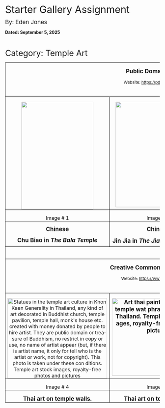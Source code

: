 <html>

<body lang=EN-US link="#0563C1" vlink="#954F72" style='word-wrap:break-word'>

<div class=WordSection1>

<p class=MsoNormal><span style='font-size:24.0pt;line-height:107%'>Starter
Gallery Assignment</span></p>

<p class=MsoNormal><span style='font-size:14.0pt;line-height:107%'>By: Eden
Jones</span></p>

<p class=MsoNormal><b>Dated: September 5, 2025</b></p>

<p class=MsoNormal>&nbsp;</p>

<p class=MsoNormal><span style='font-size:20.0pt;line-height:107%'>Category: Temple
Art</span></p>

<table class=MsoTableGrid border=1 cellspacing=0 cellpadding=0
 style='border-collapse:collapse;border:none'>
 <tr>
  <td width=1001 colspan=3 valign=top style='width:750.9pt;border:solid windowtext 1.0pt;
  padding:0in 5.4pt 0in 5.4pt'>
  <p class=MsoNormal align=center style='margin-bottom:0in;text-align:center;
  line-height:normal'><b><span style='font-size:14.0pt'>Public Domain Licensed</span></b></p>
  <p class=MsoNormal align=center style='margin-bottom:0in;text-align:center;
  line-height:normal'><span style='font-size:10.0pt'>Website: <a
  href="https://pdimagearchive.org/">https://pdimagearchive.org/</a></span></p>
  <p class=MsoNormal align=center style='margin-bottom:0in;text-align:center;
  line-height:normal'><b><span style='font-size:14.0pt'>&nbsp;</span></b></p>
  </td>
 </tr>
 <tr>
  <td width=338 valign=top style='width:253.8pt;border:solid windowtext 1.0pt;
  border-top:none;padding:0in 5.4pt 0in 5.4pt'>
  <p class=MsoNormal align=center style='margin-bottom:0in;text-align:center;
  line-height:normal'><img border=0 width=234 height=351 id="Picture 1"
  src="starter_gallery_assignment_files/image001.jpg"></p>
  </td>
  <td width=316 valign=top style='width:237.3pt;border-top:none;border-left:
  none;border-bottom:solid windowtext 1.0pt;border-right:solid windowtext 1.0pt;
  padding:0in 5.4pt 0in 5.4pt'>
  <p class=MsoNormal align=center style='margin-bottom:0in;text-align:center;
  line-height:normal'><img border=0 width=278 height=343 id="Picture 2"
  src="starter_gallery_assignment_files/image002.jpg"></p>
  </td>
  <td width=346 valign=top style='width:259.8pt;border-top:none;border-left:
  none;border-bottom:solid windowtext 1.0pt;border-right:solid windowtext 1.0pt;
  padding:0in 5.4pt 0in 5.4pt'>
  <p class=MsoNormal align=center style='margin-bottom:0in;text-align:center;
  line-height:normal'><img border=0 width=332 height=343 id="Picture 3"
  src="starter_gallery_assignment_files/image003.jpg"></p>
  </td>
 </tr>
 <tr>
  <td width=338 valign=top style='width:253.8pt;border:solid windowtext 1.0pt;
  border-top:none;padding:0in 5.4pt 0in 5.4pt'>
  <p class=MsoNormal align=center style='margin-bottom:0in;text-align:center;
  line-height:normal'>Image # 1</p>
  </td>
  <td width=316 valign=top style='width:237.3pt;border-top:none;border-left:
  none;border-bottom:solid windowtext 1.0pt;border-right:solid windowtext 1.0pt;
  padding:0in 5.4pt 0in 5.4pt'>
  <p class=MsoNormal align=center style='margin-bottom:0in;text-align:center;
  line-height:normal'>Image # 2</p>
  </td>
  <td width=346 valign=top style='width:259.8pt;border-top:none;border-left:
  none;border-bottom:solid windowtext 1.0pt;border-right:solid windowtext 1.0pt;
  padding:0in 5.4pt 0in 5.4pt'>
  <p class=MsoNormal align=center style='margin-bottom:0in;text-align:center;
  line-height:normal'>Image # 3</p>
  </td>
 </tr>
 <tr>
  <td width=338 valign=top style='width:253.8pt;border:solid windowtext 1.0pt;
  border-top:none;padding:0in 5.4pt 0in 5.4pt'>
  <p class=MsoNormal align=center style='margin-bottom:8.0pt;text-align:center;
  line-height:107%'><b><span style='font-size:14.0pt;line-height:107%'>Chinese</span></b></p>
  <p class=MsoNormal align=center style='margin-bottom:8.0pt;text-align:center;
  line-height:107%'><b><span style='font-size:14.0pt;line-height:107%'>Chu Biao
  in&nbsp;<i>The Bala Temple</i></span></b></p>
  </td>
  <td width=316 valign=top style='width:237.3pt;border-top:none;border-left:
  none;border-bottom:solid windowtext 1.0pt;border-right:solid windowtext 1.0pt;
  padding:0in 5.4pt 0in 5.4pt'>
  <p class=MsoNormal align=center style='margin-bottom:8.0pt;text-align:center;
  line-height:107%'><b><span style='font-size:14.0pt;line-height:107%'>Chinese</span></b></p>
  <p class=MsoNormal align=center style='margin-bottom:0in;text-align:center;
  line-height:normal'><b><span style='font-size:14.0pt'>Jin Jia in&nbsp;<i>The
  Jia Family Pavilion</i></span></b></p>
  </td>
  <td width=346 valign=top style='width:259.8pt;border-top:none;border-left:
  none;border-bottom:solid windowtext 1.0pt;border-right:solid windowtext 1.0pt;
  padding:0in 5.4pt 0in 5.4pt'>
  <p class=MsoNormal align=center style='margin-bottom:8.0pt;text-align:center;
  line-height:107%'><b><span style='font-size:14.0pt;line-height:107%'>Chinese</span></b></p>
  <p class=MsoNormal align=center style='margin-bottom:0in;text-align:center;
  line-height:normal'><b><span style='font-size:14.0pt'>Jiang Ren in&nbsp;<i>The
  Rouge Tigress</i></span></b></p>
  </td>
 </tr>
 <tr>
  <td width=1001 colspan=3 valign=top style='width:750.9pt;border:solid windowtext 1.0pt;
  border-top:none;padding:0in 5.4pt 0in 5.4pt'>
  <p class=MsoNormal align=center style='margin-bottom:0in;text-align:center;
  line-height:normal'><b><span style='font-size:14.0pt'>&nbsp;</span></b></p>
  </td>
 </tr>
 <tr>
  <td width=1001 colspan=3 valign=top style='width:750.9pt;border:solid windowtext 1.0pt;
  border-top:none;padding:0in 5.4pt 0in 5.4pt'>
  <p class=MsoNormal align=center style='margin-bottom:0in;text-align:center;
  line-height:normal'><b><span style='font-size:14.0pt'>Creative Commons License
  Images</span></b></p>
  <p class=MsoNormal align=center style='margin-bottom:0in;text-align:center;
  line-height:normal'><span style='font-size:10.0pt'>Website: <a
  href="https://www.dreamstime.com/">https://www.dreamstime.com/</a></span></p>
  <p class=MsoNormal align=center style='margin-bottom:0in;text-align:center;
  line-height:normal'><b><span style='font-size:14.0pt'>&nbsp;</span></b></p>
  </td>
 </tr>
 <tr>
  <td width=338 valign=top style='width:253.8pt;border:solid windowtext 1.0pt;
  border-top:none;padding:0in 5.4pt 0in 5.4pt'>
  <p class=MsoNormal align=center style='margin-bottom:0in;text-align:center;
  line-height:normal'><img border=0 width=324 height=262 id="Picture 4"
  src="starter_gallery_assignment_files/image004.jpg"
  alt="Statues in the temple art culture in Khon Kaen Generality in Thailand, any kind of art decorated in Buddhist church, temple pavilion, temple hall, monk's house etc. created with money donated by people to hire artist. They are public domain or treasure of Buddhism, no restrict in copy or use, no name of artist appear (but, if there is artist name, it only for tell who is the artist or work, not for copyright). This photo is taken under these con ditions. Temple art stock images, royalty-free photos and pictures"></p>
  </td>
  <td width=316 valign=top style='width:237.3pt;border-top:none;border-left:
  none;border-bottom:solid windowtext 1.0pt;border-right:solid windowtext 1.0pt;
  padding:0in 5.4pt 0in 5.4pt'>
  <p class=MsoNormal align=center style='margin-bottom:0in;text-align:center;
  line-height:normal'><b><span style='font-size:14.0pt'><img border=0
  width=302 height=252 id="Picture 5"
  src="starter_gallery_assignment_files/image005.jpg"
  alt="Art thai painting on wall in temple wat phra kaeo Bangkok Thailand. Temple art stock images, royalty-free photos and pictures"></span></b></p>
  </td>
  <td width=346 valign=top style='width:259.8pt;border-top:none;border-left:
  none;border-bottom:solid windowtext 1.0pt;border-right:solid windowtext 1.0pt;
  padding:0in 5.4pt 0in 5.4pt'>
  <p class=MsoNormal align=center style='margin-bottom:0in;text-align:center;
  line-height:normal'><b><span style='font-size:14.0pt'><img border=0
  width=298 height=256 id="Picture 6"
  src="starter_gallery_assignment_files/image006.jpg"
  alt="Pattern Thai temple mural art on fine art of Thai art Thai painted. Delicate beauty. Is a story that tells of a tradition in religion and literature as well. Generality in Thailand, any kind of art decorated in Buddhist church, temple pavilion, temple hall, monk's house etc. Created with money donated by people to hire artist. They are public domain or treasure of Buddhism, no restrict in copy. Temple art stock images, royalty-free photos and pictures"></span></b></p>
  </td>
 </tr>
 <tr>
  <td width=338 valign=top style='width:253.8pt;border:solid windowtext 1.0pt;
  border-top:none;padding:0in 5.4pt 0in 5.4pt'>
  <p class=MsoNormal align=center style='margin-bottom:0in;text-align:center;
  line-height:normal'>Image # 4</p>
  </td>
  <td width=316 valign=top style='width:237.3pt;border-top:none;border-left:
  none;border-bottom:solid windowtext 1.0pt;border-right:solid windowtext 1.0pt;
  padding:0in 5.4pt 0in 5.4pt'>
  <p class=MsoNormal align=center style='margin-bottom:0in;text-align:center;
  line-height:normal'>Image # 5</p>
  </td>
  <td width=346 valign=top style='width:259.8pt;border-top:none;border-left:
  none;border-bottom:solid windowtext 1.0pt;border-right:solid windowtext 1.0pt;
  padding:0in 5.4pt 0in 5.4pt'>
  <p class=MsoNormal align=center style='margin-bottom:0in;text-align:center;
  line-height:normal'>Image # 6</p>
  </td>
 </tr>
 <tr>
  <td width=338 valign=top style='width:253.8pt;border:solid windowtext 1.0pt;
  border-top:none;padding:0in 5.4pt 0in 5.4pt'>
  <p class=MsoNormal align=center style='margin-bottom:0in;text-align:center;
  line-height:normal'><b><span style='font-size:14.0pt'>Thai art on temple
  walls.</span></b></p>
  </td>
  <td width=316 valign=top style='width:237.3pt;border-top:none;border-left:
  none;border-bottom:solid windowtext 1.0pt;border-right:solid windowtext 1.0pt;
  padding:0in 5.4pt 0in 5.4pt'>
  <p class=MsoNormal align=center style='margin-bottom:0in;text-align:center;
  line-height:normal'><b><span style='font-size:14.0pt'>Thai art on temple
  walls.</span></b></p>
  </td>
  <td width=346 valign=top style='width:259.8pt;border-top:none;border-left:
  none;border-bottom:solid windowtext 1.0pt;border-right:solid windowtext 1.0pt;
  padding:0in 5.4pt 0in 5.4pt'>
  <p class=MsoNormal align=center style='margin-bottom:0in;text-align:center;
  line-height:normal'><b><span style='font-size:14.0pt'>Thai art on temple
  walls.</span></b></p>
  </td>
 </tr>
</table>

<p class=MsoNormal>&nbsp;</p>

<p class=MsoNormal>&nbsp;</p>

<p class=MsoNormal>&nbsp;</p>

<p class=MsoNormal>&nbsp;</p>

<p class=MsoNormal>&nbsp;</p>

</div>

</body>

</html>

